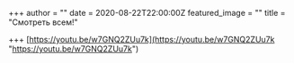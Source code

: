 +++
author = ""
date = 2020-08-22T22:00:00Z
featured_image = ""
title = "Смотреть всем!"

+++
[https://youtu.be/w7GNQ2ZUu7k](https://youtu.be/w7GNQ2ZUu7k "https://youtu.be/w7GNQ2ZUu7k")